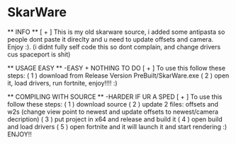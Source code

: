 # SkarWare


** INFO **
[ + ] This is my old skarware source, i added some antipasta so people dont paste it direclty and u need to update offsets and camera. Enjoy :). (i didnt fully self code this so dont complain, and change drivers cus spaceport is shit)

** USAGE EASY **  -EASY + NOTHING TO DO
[ + ] To use this follow these steps: 
( 1 ) download from Release Version PreBuilt/SkarWare.exe
( 2 ) open it, load drivers, run fortnite, enjoy!!!! :)

** COMPILING WITH SOURCE **  -HARDER IF UR A SPED
[ + ] To use this follow these steps: 
( 1 ) download source
( 2 ) update 2 files: offsets and w2s (change view point to newest and update offsets to newest/camera decription)
( 3 ) put project in x64 and release and build it
( 4 ) open build and load drivers
( 5 ) open fortnite and it will launch it and start rendering :) ENJOY!!
